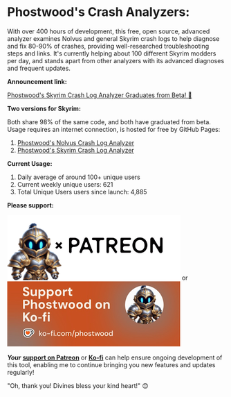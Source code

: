 # Phostwood's Crash Analyzers:

With over 400 hours of development, this free, open source, advanced analyzer examines Nolvus and general Skyrim crash logs to help diagnose and fix 80-90% of crashes, providing well-researched troubleshooting steps and links. It's currently helping about 100 different Skyrim modders per day, and stands apart from other analyzers with its advanced diagnoses and frequent updates.

**Announcement link:**

[Phostwood's Skyrim Crash Log Analyzer Graduates from Beta! 🎉](https://www.reddit.com/r/skyrimmods/comments/1i3wdyw/phostwoods_skyrim_crash_log_analyzer_graduates/)

**Two versions for Skyrim:**

Both share 98% of the same code, and both have graduated from beta. Usage requires an internet connection, is hosted for free by GitHub Pages:

1. [Phostwood's Nolvus Crash Log Analyzer](https://phostwood.github.io/crash-analyzer/)
2. [Phostwood's Skyrim Crash Log Analyzer](https://phostwood.github.io/crash-analyzer/skyrim.html)

**Current Usage:**
1. Daily average of around 100+ unique users
2. Current weekly unique users: 621
3. Total Unique Users users since launch: 4,885 

**Please support:**

[<img src="./Patreon.png">](https://www.patreon.com/Phostwood)
or [<img src="./phostwood-Ko-fi-Horizontal.jpg">](https://ko-fi.com/phostwood)

<strong><em>Your</em></strong> <a href="https://www.patreon.com/Phostwood" style="font-weight: bold;">support on Patreon</a> or <a href="https://ko-fi.com/phostwood" style="font-weight: bold;">Ko-fi</a> can help ensure ongoing development of this tool, enabling me to continue bringing you new features and updates regularly!

"Oh, thank you! Divines bless your kind heart!" 😊
